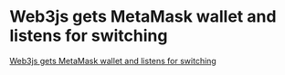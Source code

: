 # Web3js gets MetaMask wallet and listens for switching
[Web3js gets MetaMask wallet and listens for switching](https://aiwithcloud.com/2022/09/19/web3js_gets_metamask_wallet_and_listens_for_switching/)